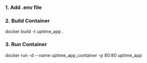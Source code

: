 ### 1. Add .env file

### 2. Build Container
docker build -t uptime_app .
### 3. Run Container
docker run -d --name uptime_app_container -p 80:80 uptime_app